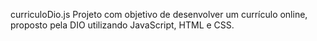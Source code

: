 curriculoDio.js
Projeto com objetivo de desenvolver um currículo online, proposto pela DIO utilizando JavaScript, HTML e CSS.
